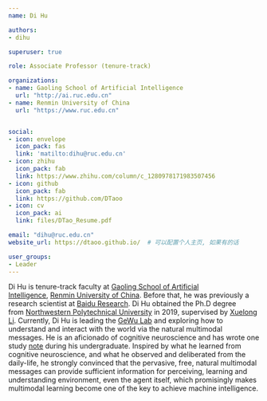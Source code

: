 ```yaml
---
name: Di Hu

authors:
- dihu

superuser: true

role: Associate Professor (tenure-track)

organizations:
- name: Gaoling School of Artificial Intelligence
  url: "http://ai.ruc.edu.cn"
- name: Renmin University of China
  url: "https://www.ruc.edu.cn"


social:
- icon: envelope
  icon_pack: fas
  link: 'matilto:dihu@ruc.edu.cn'
- icon: zhihu
  icon_pack: fab
  link: https://www.zhihu.com/column/c_1280978171983507456
- icon: github
  icon_pack: fab
  link: https://github.com/DTaoo
- icon: cv
  icon_pack: ai
  link: files/DTao_Resume.pdf

email: "dihu@ruc.edu.cn"
website_url: https://dtaoo.github.io/  # 可以配置个人主页, 如果有的话

user_groups:
- Leader
---
```

Di Hu is tenure-track faculty at [Gaoling School of Artificial Intelligence](http://ai.ruc.edu.cn/), [Renmin University of China](https://www.ruc.edu.cn/). Before that, he was previously a research scientist at [Baidu Research](http://research.baidu.com/). Di Hu obtained the Ph.D degree from [Northwestern Polytechnical University](https://en.nwpu.edu.cn/) in 2019, supervised by [Xuelong Li](https://scholar.google.com.hk/citations?user=ahUibskAAAAJ&hl=zh-CN). Currently, Di Hu is leading the [GeWu Lab](https://gewu-lab.github.io/) and exploring how to understand and interact with the world via the natural multimodal messages. He is an aficionado of cognitive neuroscience and has wrote one study [note](https://dtaoo.github.io/papers/cognitiveScience.pdf) during his undergraduate. Inspired by what he learned from cognitive neuroscience, and what he observed and deliberated from the daily-life, he strongly convinced that the pervasive, free, natural multimodal messages can provide sufficient information for perceiving, learning and understanding environment, even the agent itself, which promisingly makes multimodal learning become one of the key to achieve machine intelligence.


